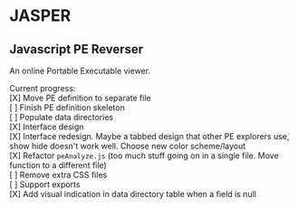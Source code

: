 # JASPER
## Javascript PE Reverser

An online Portable Executable viewer.

Current progress:  
[X] Move PE definition to separate file  
[ ] Finish PE definition skeleton  
[ ] Populate data directories  
[X] Interface design  
[X] Interface redesign. Maybe a tabbed design that other PE explorers use, show hide doesn't work well. Choose new color scheme/layout  
[X] Refactor `peAnalyze.js` (too much stuff going on in a single file. Move function to a different file)  
[ ] Remove extra CSS files  
[ ] Support exports  
[X] Add visual indication in data directory table when a field is null  
